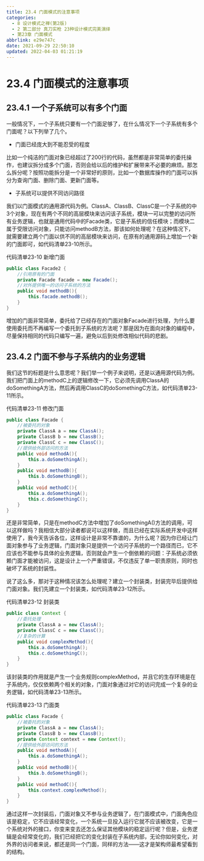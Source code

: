 ```yaml
---
title: 23.4 门面模式的注意事项
categories: 
  - 8 设计模式之禅(第2版)
  - 2 第二部分 真刀实枪 23种设计模式完美演绎
  - 第23章 门面模式
abbrlink: e29e747c
date: 2021-09-29 22:50:10
updated: 2022-04-03 01:21:19
---
```

# 23.4 门面模式的注意事项
## 23.4.1 一个子系统可以有多个门面
一般情况下，一个子系统只要有一个门面足够了，在什么情况下一个子系统有多个门面呢？以下列举了几个。

- 门面已经庞大到不能忍受的程度

比如一个纯洁的门面对象已经超过了200行的代码，虽然都是非常简单的委托操作，也建议拆分成多个门面，否则会给以后的维护和扩展带来不必要的麻烦。那怎么拆分呢？按照功能拆分是一个非常好的原则，比如一个数据库操作的门面可以拆分为查询门面、删除门面、更新门面等。
- 子系统可以提供不同访问路径

我们以门面模式的通用源代码为例。ClassA、ClassB、ClassC是一个子系统的中3个对象，现在有两个不同的高层模块来访问该子系统，模块一可以完整的访问所有业务逻辑，也就是通用代码中的Facade类，它是子系统的信任模块；而模块二属于受限访问对象，只能访问methodB方法，那该如何处理呢？在这种情况下，就需要建立两个门面以供不同的高层模块来访问，在原有的通用源码上增加一个新的门面即可，如代码清单23-10所示。

代码清单23-10 新增门面
```java
public class Facade2 {
    //引用原有的门面
    private Facade facade = new Facade();
    //对外提供唯一的访问子系统的方法
    public void methodB(){
        this.facade.methodB();
    }
}
```
增加的门面非常简单，委托给了已经存在的门面对象Facade进行处理，为什么要使用委托而不再编写一个委托到子系统的方法呢？那是因为在面向对象的编程中，尽量保持相同的代码只编写一遍，避免以后到处修改相似代码的悲剧。

## 23.4.2 门面不参与子系统内的业务逻辑
我们这节的标题是什么意思呢？我们举一个例子来说明，还是以通用源代码为例。我们把门面上的methodC上的逻辑修改一下，它必须先调用ClassA的doSomethingA方法，然后再调用ClassC的doSomethingC方法，如代码清单23-11所示。

代码清单23-11 修改门面
```java
public class Facade {
    //被委托的对象
    private ClassA a = new ClassA();
    private ClassB b = new ClassB();
    private ClassC c = new ClassC();
    //提供给外部访问的方法
    public void methodA(){
        this.a.doSomethingA();
    }
    public void methodB(){
        this.b.doSomethingB();
    }
    public void methodC(){
        this.a.doSomethingA();
        this.c.doSomethingC();
    }
}
```
还是非常简单，只是在methodC方法中增加了doSomethingA()方法的调用，可以这样做吗？我相信大部分读者都说可以这样做，而且已经在实际系统开发中这样使用了，我今天告诉各位，这样设计是非常不靠谱的，为什么呢？因为你已经让门面对象参与了业务逻辑，门面对象只是提供一个访问子系统的一个路径而已，它不应该也不能参与具体的业务逻辑，否则就会产生一个倒依赖的问题：子系统必须依赖门面才能被访问，这是设计上一个严重错误，不仅违反了单一职责原则，同时也破坏了系统的封装性。

说了这么多，那对于这种情况该怎么处理呢？建立一个封装类，封装完毕后提供给门面对象。我们先建立一个封装类，如代码清单23-12所示。

代码清单23-12 封装类
```java
public class Context {
    //委托处理
    private ClassA a = new ClassA();
    private ClassC c = new ClassC();
    //复杂的计算
    public void complexMethod(){
        this.a.doSomethingA();
        this.c.doSomethingC();
    }
}
```
该封装类的作用就是产生一个业务规则complexMethod，并且它的生存环境是在子系统内，仅仅依赖两个相关的对象，门面对象通过对它的访问完成一个复杂的业务逻辑，如代码清单23-13所示。

代码清单23-13 门面类
```java
public class Facade {
    //被委托的对象
    private ClassA a = new ClassA();
    private ClassB b = new ClassB();
    private Context context = new Context();
    //提供给外部访问的方法
    public void methodA(){
        this.a.doSomethingA();
    }
    public void methodB(){
        this.b.doSomethingB();
    }
    public void methodC(){
        this.context.complexMethod();
    }
}
```
通过这样一次封装后，门面对象又不参与业务逻辑了，在门面模式中，门面角色应该是稳定，它不应该经常变化，一个系统一旦投入运行它就不应该被改变，它是一个系统对外的接口，你变来变去还怎么保证其他模块的稳定运行呢？但是，业务逻辑是会经常变化的，我们已经把它的变化封装在子系统内部，无论你如何变化，对外界的访问者来说，都还是同一个门面，同样的方法——这才是架构师最希望看到的结构。

